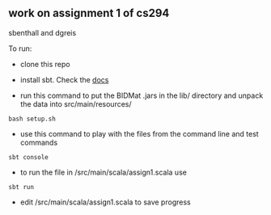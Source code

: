 work on assignment 1 of cs294
---------------------------------
sbenthall and dgreis


To run:
* clone this repo

* install sbt. Check the [docs](http://www.scala-sbt.org/release/docs/Getting-Started/Setup.html)

* run this command to put the BIDMat .jars in the lib/ directory and unpack the data into src/main/resources/

```bash setup.sh```

* use this command to play with the files from the command line and test commands

```sbt console```

* to run the file in /src/main/scala/assign1.scala use

```sbt run```

* edit /src/main/scala/assign1.scala to save progress
